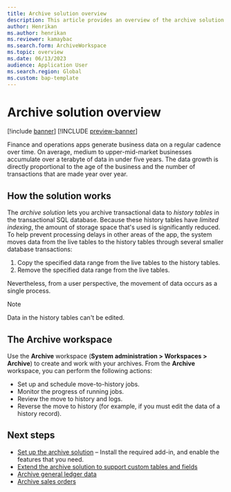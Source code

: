 ```yaml
---
title: Archive solution overview
description: This article provides an overview of the archive solution that you can use to archive different types of records in finance and operations apps.
author: Henrikan
ms.author: henrikan
ms.reviewer: kamaybac
ms.search.form: ArchiveWorkspace
ms.topic: overview
ms.date: 06/13/2023
audience: Application User
ms.search.region: Global
ms.custom: bap-template
---
```


# Archive solution overview

[!include [banner](../includes/banner.md)]
[!INCLUDE [preview-banner](../includes/preview-banner.md)]

Finance and operations apps generate business data on a regular cadence over time. On average, medium to upper-mid-market businesses accumulate over a terabyte of data in under five years. The data growth is directly proportional to the age of the business and the number of transactions that are made year over year.

## How the solution works

The *archive solution* lets you archive transactional data to *history tables* in the transactional SQL database. Because these history tables have *limited indexing*, the amount of storage space that's used is significantly reduced. To help prevent processing delays in other areas of the app, the system moves data from the live tables to the history tables through several smaller database transactions:

1. Copy the specified data range from the live tables to the history tables.
1. Remove the specified data range from the live tables.

Nevertheless, from a user perspective, the movement of data occurs as a single process.

> [!NOTE]
> Data in the history tables can't be edited.

## The Archive workspace

Use the **Archive** workspace (**System administration \> Workspaces \> Archive**) to create and work with your archives. From the **Archive** workspace, you can perform the following actions:

- Set up and schedule move-to-history jobs.
- Monitor the progress of running jobs.
- Review the move to history and logs.
- Reverse the move to history (for example, if you must edit the data of a history record).

## Next steps

- [Set up the archive solution](archive-setup.md) – Install the required add-in, and enable the features that you need.
- [Extend the archive solution to support custom tables and fields](archive-customizations.md)
- [Archive general ledger data](archive-general-ledger.md)
- [Archive sales orders](archive-sales-orders.md)
